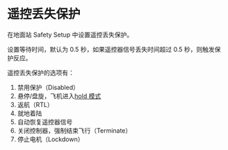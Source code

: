 # 遥控丢失保护

在地面站 Safety Setup 中设置遥控丢失保护。

设置等待时间，默认为 0.5 秒，如果遥控器信号丢失时间超过 0.5 秒，则触发保护反应。

遥控丢失保护的选项有：
1. 禁用保护（Disabled）
2. 悬停/盘旋，飞机进入[hold 模式](../mod/hold.md)
3. 返航（RTL）
4. 就地着陆
5. 自动恢复遥控器信号
6. 关闭控制器，强制结束飞行（Terminate）
7. 停止电机（Lockdown）


